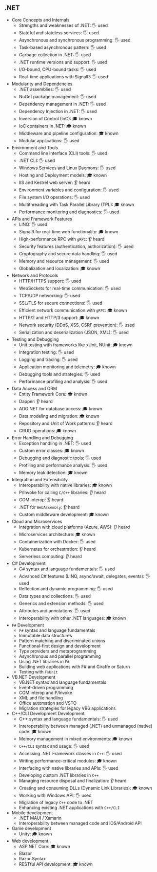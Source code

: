 ## .NET

- Core Concepts and Internals
  - Strengths and weaknesses of .NET: 🖐️ used
  - Stateful and stateless services: 🖐️ used
  - Asynchronous and synchronous programming: 🖐️ used
  - Task-based asynchronous pattern: 🖐️ used
  - Garbage collection in .NET: 🖐️ used
  - .NET runtime versions and support: 🖐️ used
  - I/O-bound, CPU-bound tasks: 🖐️ used
  - Real-time applications with SignalR: 🖐️ used
- Modularity and Dependencies
  - .NET assemblies: 🖐️ used
  - NuGet package management: 🖐️ used
  - Dependency management in .NET: 🖐️ used
  - Dependency Injection in .NET: 🖐️ used
  - Inversion of Control (IoC): 🎓 known
  - IoC containers in .NET: 🎓 known
  - Middleware and pipeline configuration: 🎓 known
  - Modular applications: 🖐️ used
- Environment and Tools
  - Command line interface (CLI) tools: 🖐️ used
  - .NET CLI: 🖐️ used
  - Windows Services and Linux Daemons: 🖐️ used
  - Hosting and Deployment models: 🎓 known
  - IIS and Kestrel web server: 👂 heard
  - Environment variables and configuration: 🖐️ used
  - File system I/O operations: 🖐️ used
  - Multithreading with Task Parallel Library (TPL): 🎓 known
  - Performance monitoring and diagnostics: 🖐️ used
- APIs and Framework Features
  - LINQ: 🖐️ used
  - SignalR for real-time web functionality: 🎓 known
  - High-performance RPC with `gRPC`: 👂 heard
  - Security features (authentication, authorization): 🖐️ used
  - Cryptography and secure data handling: 🖐️ used
  - Memory and resource management: 🖐️ used
  - Globalization and localization: 🎓 known
- Network and Protocols
  - HTTP/HTTPS support: 🖐️ used
  - WebSockets for real-time communication: 🖐️ used
  - TCP/UDP networking: 🖐️ used
  - SSL/TLS for secure connections: 🖐️ used
  - Efficient network communication with `gRPC`: 🎓 known
  - HTTP/2 and HTTP/3 support: 🎓 known
  - Network security (DDoS, XSS, CSRF prevention): 🖐️ used
  - Serialization and deserialization (JSON, XML): 🖐️ used
- Testing and Debugging
  - Unit testing with frameworks like xUnit, NUnit: 🎓 known
  - Integration testing: 🖐️ used
  - Logging and tracing: 🖐️ used
  - Application monitoring and telemetry: 🎓 known
  - Debugging tools and strategies: 🖐️ used
  - Performance profiling and analysis: 🖐️ used
- Data Access and ORM
  - Entity Framework Core: 🎓 known
  - Dapper: 👂 heard
  - ADO.NET for database access: 🎓 known
  - Data modeling and migration: 🎓 known
  - Repository and Unit of Work patterns: 👂 heard
  - CRUD operations: 🎓 known
- Error Handling and Debugging
  - Exception handling in .NET: 🖐️ used
  - Custom error classes: 🎓 known
  - Debugging and diagnostic tools: 🖐️ used
  - Profiling and performance analysis: 🖐️ used
  - Memory leak detection: 🎓 known
- Integration and Extensibility
  - Interoperability with native libraries: 🎓 known
  - P/Invoke for calling `C/C++` libraries: 👂 heard
  - COM interop: 👂 heard
  - .NET for `WebAssembly`: 👂 heard
  - Custom middleware development: 🎓 known
- Cloud and Microservices
  - Integration with cloud platforms (Azure, AWS): 👂 heard
  - Microservices architecture: 🎓 known
  - Containerization with Docker: 🖐️ used
  - Kubernetes for orchestration: 👂 heard
  - Serverless computing: 👂 heard
- C# Development
  - C# syntax and language fundamentals: 🖐️ used
  - Advanced C# features (LINQ, async/await, delegates, events): 🖐️ used
  - Reflection and dynamic programming: 🖐️ used
  - Data types and collections: 🖐️ used
  - Generics and extension methods: 🖐️ used
  - Attributes and annotations: 🖐️ used
  - Interoperability with other .NET languages: 🎓 known
- `F#` Development
  - `F#` syntax and language fundamentals
  - Immutable data structures
  - Pattern matching and discriminated unions
  - Functional-first design and development
  - Type providers and metaprogramming
  - Asynchronous and parallel programming
  - Using .NET libraries in `F#`
  - Building web applications with F# and Giraffe or Saturn
  - Testing with `FsUnit`
- VB.NET Development
  - VB.NET syntax and language fundamentals
  - Event-driven programming
  - COM interop and P/Invoke
  - XML and file handling
  - Office automation and VSTO
  - Migration strategies for legacy VB6 applications
- C++/CLI Development Development
  - C++ syntax and language fundamentals: 🖐️ used
  - Interoperability between managed (.NET) and unmanaged (native) code: 🎓 known
  - Memory management in mixed environments: 🎓 known
  - `C++/CLI` syntax and usage: 🖐️ used
  - Accessing .NET Framework classes in `C++`: 🖐️ used
  - Writing performance-critical modules: 🎓 known
  - Interfacing with native libraries and APIs: 🖐️ used
  - Developing custom .NET libraries in `C++`
  - Managing resource disposal and finalization: 👂 heard
  - Creating and consuming DLLs (Dynamic Link Libraries): 🎓 known
  - Working with Windows API: 🖐️ used
  - Migration of legacy `C++` code to .NET
  - Enhancing existing .NET applications with `C++/CLI`
- Mobile development
  - .NET MAUI / Xamarin
  - Interoperability between managed code and iOS/Android API
- Game development
  - Unity: 🎓 known
- Web development
  - ASP.NET Core: 🎓 known
  - Blazor
  - Razor Syntax
  - RESTful API development: 🎓 known
